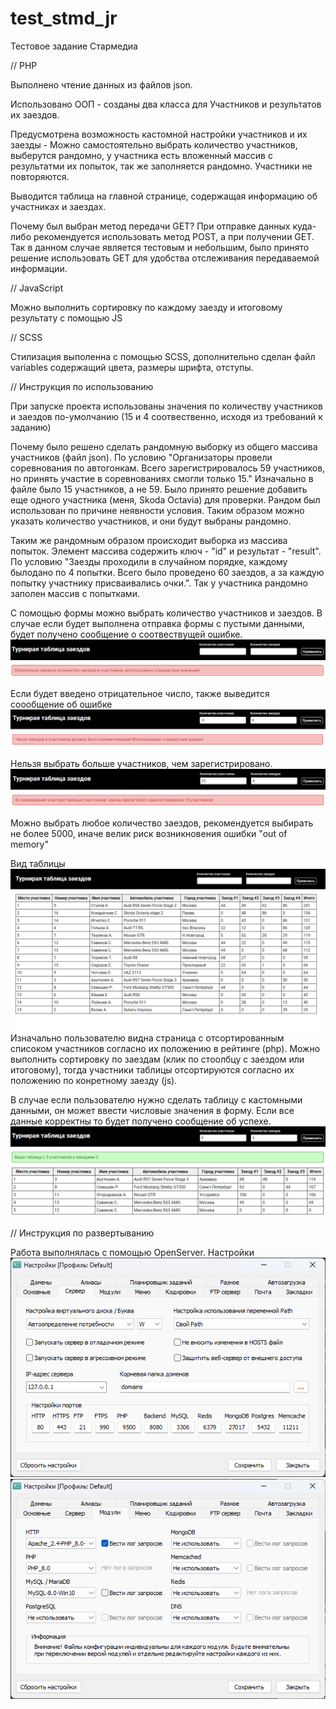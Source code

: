 # test_stmd_jr

Тестовое задание Стармедиа


// PHP

Выполнено чтение данных из файлов json.

Использовано ООП - созданы два класса для Участников и результатов их заездов.

Предусмотрена возможность кастомной настройки участников и их заезды - Можно самостоятельно выбрать количество участников, выберутся рандомно, у участника есть вложенный массив с результатми их попыток, так же заполняется рандомно. Участники не повторяются.

Выводится таблица на главной странице, содержащая информацию об участниках и заездах. 

Почему был выбран метод передачи GET? При отправке данных куда-либо рекомендуется использовать метод POST, а при получении GET. Так в данном случае является тестовым и небольшим, было принято решение использовать GET для удобства отслеживания передаваемой информации.

// JavaScript

Можно выполнить сортировку по каждому заезду и итоговому результату с помощью JS

// SCSS

Стилизация выполенна с помощью SCSS, дополнительно сделан файл variables содержащий цвета, размеры шрифта, отступы.

// Инструкция по использованию

При запуске проекта использованы значения по количеству участников и заездов по-умолчанию (15 и 4 соотвественно, исходя из требований к заданию)

Почему было решено сделать рандомную выборку из общего массива участников (файл json). По условию "Организаторы провели соревнования по автогонкам. Всего зарегистрировалось
59 участников, но принять участие в соревнованиях смогли только 15." Изначально в файле было 15 участников, а не 59. Было принято решение добавить еще одного участника (меня, Skoda Octavia) для проверки. Рандом был использован по причине неявности условия. Таким образом можно указать количество участников, и они будут выбраны рандомно.

Таким же рандомным образом происходит выборка из массива попыток. Элемент массива содержить ключ - "id" и результат - "result". По условию "Заезды проходили в случайном порядке, каждому былодано по 4 попытки. Всего было проведено 60 заездов, а за каждую попытку участнику присваивались очки.". Так у участника рандомно заполен массив с попытками. 

С помощью формы можно выбрать количество участников и заездов. В случае если будет выполнена отправка формы с пустыми данными, будет получено сообщение о соотвествущей ошибке. 
![img_3.png](images_readme/img_3.png)

Если будет введено отрицательное число, также выведится соообщение об ошибке
![img_2.png](images_readme/img_2.png)

Нельзя выбрать больше участников, чем зарегистрировано. 
![img_1.png](images_readme/img_1.png)

Можно выбрать любое количество заездов, рекомендуется выбирать не более 5000, иначе велик риск возникновения ошибки "out of memory"

Вид таблицы
![img.png](images_readme/img.png)
Изначально пользователю видна страница с отсортированным списоком участников согласно их положению в рейтинге (php). Можно выполнить сортировку по заездам (клик по стоолбцу с заездом или итоговому), тогда участники таблицы отсортируются согласно их положению по конретному заезду (js).

В случае если пользователю нужно сделать таблицу с кастомными данными, он может ввести числовые значения в форму. Если все данные корректны то будет получено сообщение об успехе.
![img.png](images_readme/img_6.png)

// Инструкция по развертыванию

Работа выполнялась с помощью OpenServer. Настройки 
![img_4.png](images_readme/img_4.png)
![img_5.png](images_readme/img_5.png)

